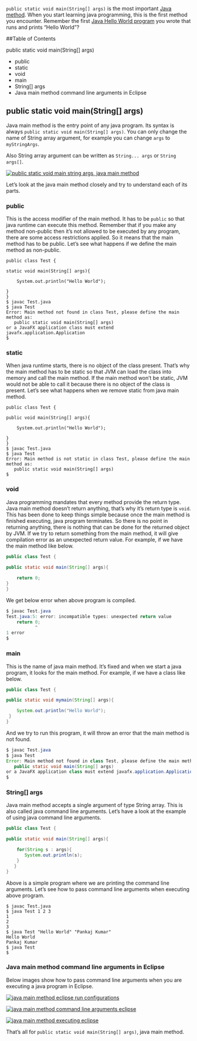 `public static void main(String[] args)` is the most important [Java method](https://www.journaldev.com/22385/java-method). When you start learning java programming, this is the first method you encounter. Remember the first [Java Hello World program](https://www.journaldev.com/481/java-hello-world-program) you wrote that runs and prints “Hello World”?

##Table of Contents

public static void main(String[] args)

- public
- static
- void
- main
- String[\] args
- Java main method command line arguments in Eclipse

## public static void main(String[] args)

Java main method is the entry point of any java program. Its syntax is always `public static void main(String[] args)`. You can only change the name of String array argument, for example you can change `args` to `myStringArgs`.

Also String array argument can be written as `String... args` or `String args[]`.

[![public static void main string args, java main method](https://cdn.journaldev.com/wp-content/uploads/2016/08/public-static-void-main-string-args.png)](https://cdn.journaldev.com/wp-content/uploads/2016/08/public-static-void-main-string-args.png)

Let’s look at the java main method closely and try to understand each of its parts.

### public

This is the access modifier of the main method. It has to be `public` so that java runtime can execute this method. Remember that if you make any method non-public then it’s not allowed to be executed by any program, there are some access restrictions applied. So it means that the main method has to be public. Let’s see what happens if we define the main method as non-public.



```
public class Test {

static void main(String[] args){

	System.out.println("Hello World");
	
}
}
$ javac Test.java 
$ java Test
Error: Main method not found in class Test, please define the main method as:
   public static void main(String[] args)
or a JavaFX application class must extend javafx.application.Application
$
```

### static

When java runtime starts, there is no object of the class present. That’s why the main method has to be static so that JVM can load the class into memory and call the main method. If the main method won’t be static, JVM would not be able to call it because there is no object of the class is present. Let’s see what happens when we remove static from java main method.

```
public class Test {

public void main(String[] args){

	System.out.println("Hello World");
	
}
}
$ javac Test.java 
$ java Test
Error: Main method is not static in class Test, please define the main method as:
   public static void main(String[] args)
$
```

### void

Java programming mandates that every method provide the return type. Java main method doesn’t return anything, that’s why it’s return type is `void`. This has been done to keep things simple because once the main method is finished executing, java program terminates. So there is no point in returning anything, there is nothing that can be done for the returned object by JVM. If we try to return something from the main method, it will give compilation error as an unexpected return value. For example, if we have the main method like below.

```java
public class Test {

public static void main(String[] args){
	
	return 0;
}
}
```

We get below error when above program is compiled.



```java
$ javac Test.java 
Test.java:5: error: incompatible types: unexpected return value
	return 0;
	       ^
1 error
$
```

### main

This is the name of java main method. It’s fixed and when we start a java program, it looks for the main method. For example, if we have a class like below.

```java
public class Test {

public static void mymain(String[] args){

	System.out.println("Hello World");
 }
}
```

And we try to run this program, it will throw an error that the main method is not found.

```java
$ javac Test.java 
$ java Test
Error: Main method not found in class Test, please define the main method as:
   public static void main(String[] args)
or a JavaFX application class must extend javafx.application.Application
$ 
```

### String[] args

Java main method accepts a single argument of type String array. This is also called  java command line arguments. Let’s have a look at the example of using java command line arguments.

```java
public class Test {

public static void main(String[] args){

    for(String s : args){
	   System.out.println(s);
    }
   }
}
```

Above is a simple program where we are printing the command line arguments. Let’s see how to pass command line arguments when executing above program.

```
$ javac Test.java 
$ java Test 1 2 3
1
2
3
$ java Test "Hello World" "Pankaj Kumar"
Hello World
Pankaj Kumar
$ java Test
$ 
```

### Java main method command line arguments in Eclipse

Below images show how to pass command line arguments when you are executing a java program in Eclipse.

[![java main method eclipse run configurations](https://cdn.journaldev.com/wp-content/uploads/2016/08/java-main-method-eclipse-run-configurations.png)](https://cdn.journaldev.com/wp-content/uploads/2016/08/java-main-method-eclipse-run-configurations.png)

[![java main method command line arguments eclipse](https://cdn.journaldev.com/wp-content/uploads/2016/08/java-main-method-command-line-arguments-eclipse.png)](https://cdn.journaldev.com/wp-content/uploads/2016/08/java-main-method-command-line-arguments-eclipse.png)

[![java main method executing eclipse](https://cdn.journaldev.com/wp-content/uploads/2016/08/java-main-method-executing-eclipse.png)](https://cdn.journaldev.com/wp-content/uploads/2016/08/java-main-method-executing-eclipse.png)

That’s all for `public static void main(String[] args)`, java main method.